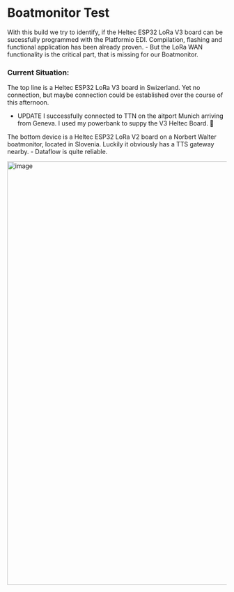 <h1>Boatmonitor Test</h1>

With this build we try to identify, if the Heltec ESP32 LoRa V3 board can be sucessfully programmed with the Platformio EDI.
Compilation, flashing and functional application has been already proven. - But the LoRa WAN functionality is the critical part, that is missing for our Boatmonitor.

<h3>Current Situation:</h3>

The top line is a Heltec ESP32 LoRa V3 board in Swizerland.
Yet no connection, but maybe connection could be established over the course of this afternoon.

* UPDATE
  I successfully connected to TTN on the aitport Munich arriving from Geneva. I used my powerbank to suppy the V3 Heltec Board.  🫣




The bottom device is a Heltec ESP32 LoRa V2 board on a Norbert Walter boatmonitor, located in Slovenia.
Luckily it obviously has a TTS gateway nearby. -
Dataflow is quite reliable.

<img width="972" alt="image" src="https://github.com/LoetLuemmel/pio-heltec-lorawan-test-main2/assets/20595551/94fd69fe-29d7-42b6-b4e1-f9eecee60e88">
